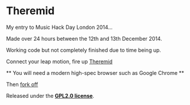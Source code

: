 Theremid
====================

My entry to Music Hack Day London 2014...

Made over 24 hours between the 12th and 13th December 2014.

Working code but not completely finished due to time being up.

Connect your leap motion, fire up [Theremid](http://awesomething.co.uk/theremid/)

** You will need a modern high-spec browser such as Google Chrome **

Then [fork off](https://github.com/designerzen/Leap-Motion-Theremin.git)

Released under the [**GPL2.0 license**](http://www.gnu.org/licenses/gpl-2.0.txt). 